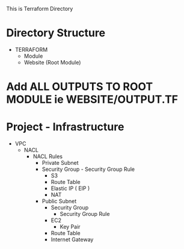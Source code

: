 This is Terraform Directory
# Directory Structure
- TERRAFORM
    - Module
    - Website (Root Module)

# Add ALL OUTPUTS TO ROOT MODULE ie WEBSITE/OUTPUT.TF

# Project - Infrastructure
- VPC
    - NACL
        - NACL Rules
            - Private Subnet
             - Security Group
                    - Security Group Rule
                - S3
                - Route Table
                - Elastic IP ( EIP )
                - NAT
            - Public Subnet
                - Security Group
                    - Security Group Rule
                - EC2
                    - Key Pair
                - Route Table
                - Internet Gateway
